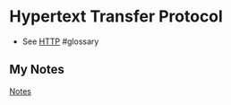# Hypertext Transfer Protocol
- See [HTTP](http.md) #glossary
## My Notes
[Notes](mynotes/hypertext-transfer-protocol-notes.md)
